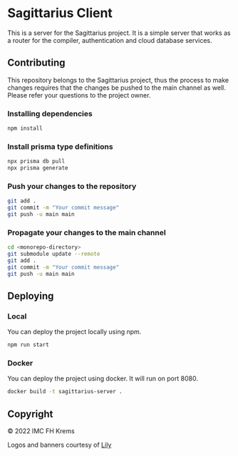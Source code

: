 # Sagittarius Client

This is a server for the Sagittarius project. It is a simple server that works as a router for the compiler, authentication and cloud database services.

## Contributing

This repository belongs to the Sagittarius project, thus the process to make changes requires that the changes be pushed to the main channel as well. Please refer your questions to the project owner.

### Installing dependencies
```bash
npm install
```

### Install prisma type definitions
```bash
npx prisma db pull
npx prisma generate
```

### Push your changes to the repository
```bash
git add .
git commit -m "Your commit message"
git push -u main main
```

### Propagate your changes to the main channel
```bash
cd <monorepo-directory>
git submodule update --remote
git add .
git commit -m "Your commit message"
git push -u main main
```

## Deploying
### Local
You can deploy the project locally using npm.
```bash
npm run start
```

### Docker
You can deploy the project using docker. It will run on port 8080.
```bash
docker build -t sagittarius-server .
```

## Copyright
© 2022 IMC FH Krems

Logos and banners courtesy of [Lily](https://lilyoko.myportfolio.com)